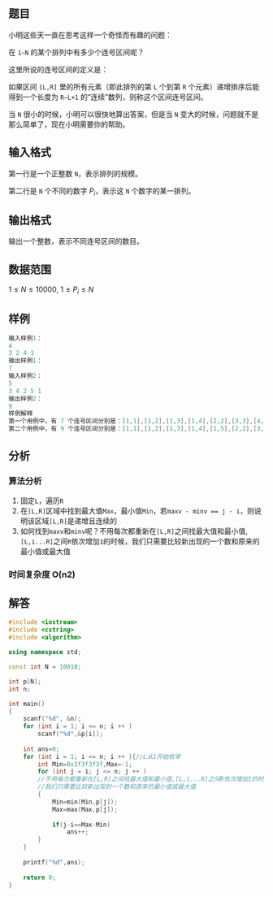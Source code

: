 ## 题目
小明这些天一直在思考这样一个奇怪而有趣的问题：

在 `1∼N` 的某个排列中有多少个连号区间呢？

这里所说的连号区间的定义是：

如果区间 `[L,R]` 里的所有元素（即此排列的第 `L` 个到第 `R` 个元素）递增排序后能得到一个长度为 `R−L+1` 的“连续”数列，则称这个区间连号区间。

当 `N` 很小的时候，小明可以很快地算出答案，但是当 `N` 变大的时候，问题就不是那么简单了，现在小明需要你的帮助。

## 输入格式
第一行是一个正整数 `N`，表示排列的规模。

第二行是 `N` 个不同的数字 $P_i$，表示这 `N` 个数字的某一排列。

## 输出格式
输出一个整数，表示不同连号区间的数目。

## 数据范围
$1≤N≤10000,$
$1≤P_i≤N$

## 样例
```c++
输入样例1：
4
3 2 4 1
输出样例1：
7
输入样例2：
5
3 4 2 5 1
输出样例2：
9
样例解释
第一个用例中，有 7 个连号区间分别是：[1,1],[1,2],[1,3],[1,4],[2,2],[3,3],[4,4]
第二个用例中，有 9 个连号区间分别是：[1,1],[1,2],[1,3],[1,4],[1,5],[2,2],[3,3],[4,4],[5,5]
```

## 分析
### 算法分析
1. 固定`L`，遍历`R`
2. 在`[L,R]`区域中找到最大值`Max`，最小值`Min`，若`maxv - minv == j - i`，则说明该区域`[L,R]`是递增且连续的
3. 如何找到`maxv`和`minv`呢？不用每次都重新在`[L,R]`之间找最大值和最小值,`[L,i...R]`之间`R`依次增加`1`的时候，我们只需要比较新出现的一个数和原来的最小值或最大值

### 时间复杂度 O(n2)

## 解答
```c++
#include <iostream>
#include <cstring>
#include <algorithm>

using namespace std;

const int N = 10010;

int p[N];
int n;

int main()
{
    scanf("%d", &n);
    for (int i = 1; i <= n; i ++ )
        scanf("%d",&p[i]);
        
    int ans=0;
    for (int i = 1; i <= n; i ++ ){//L从1开始枚举
        int Min=0x3f3f3f3f,Max=-1;
        for (int j = i; j <= n; j ++ )
        //不用每次都重新在[L,R]之间找最大值和最小值,[L,i...R]之间R依次增加1的时候，
        //我们只需要比较新出现的一个数和原来的最小值或最大值
        {
            Min=min(Min,p[j]);
            Max=max(Max,p[j]);
            
            if(j-i==Max-Min) 
                ans++;
        }
    }
    
    printf("%d",ans);
    
    return 0;
}
```